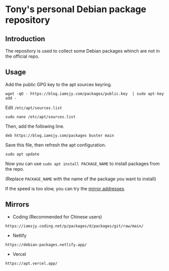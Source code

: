 # Tony's personal Debian package repository

## Introduction
The repository is used to collect some Debian packages whinch are not in the official repo.

## Usage
Add the public GPG key to the apt sources keyring.
```
wget -qO - https://blog.iamsjy.com/packages/public.key  | sudo apt-key add -
```

Edit `/etc/apt/sources.list`
```
sudo nano /etc/apt/sources.list
```
Then, add the following line.
```
deb https://blog.iamsjy.com/packages buster main
```
Save this file, then refresh the apt configuration.
```
sudo apt update
```
Now you can use `sudo apt install PACKAGE_NAME` to install packages from the repo.

(Replace `PACKAGE_NAME` with the name of the package you want to install)

If the speed is too slow, you can try the [mirror addresses](#mirrors).

## Mirrors
* Coding (Recommended for Chinese users)
```
https://iamsjy.coding.net/p/packages/d/packages/git/raw/main/
```
* Netlify
```
https://debian-packages.netlify.app/
```
* Vercel
```
https://apt.vercel.app/
```
